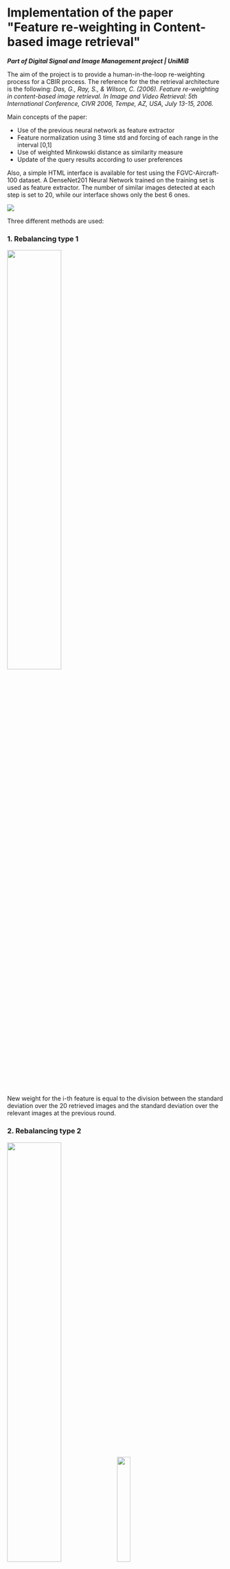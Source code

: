 # Implementation of the paper "Feature re-weighting in Content-based image retrieval"

***Part of Digital Signal and Image Management project | UniMiB***

The aim of the project is to provide a human-in-the-loop re-weighting process for a CBIR process. The reference for the the retrieval architecture is the following:
*Das, G., Ray, S., & Wilson, C. (2006). Feature re-weighting in content-based image retrieval. In Image and Video Retrieval: 5th International Conference, CIVR 2006, Tempe, AZ, USA, July 13-15, 2006.*

Main concepts of the paper:
- Use of the previous neural network as feature extractor
- Feature normalization using 3 time std and forcing of each range in the interval [0,1]
- Use of weighted Minkowski distance as similarity measure
- Update of the query results according to user preferences

Also, a simple HTML interface is available for test using the FGVC-Aircraft-100 dataset. A DenseNet201 Neural Network trained on the training set is used as feature extractor. The number of similar images detected at each step is set to 20, while our interface shows only the best 6 ones.

<img src="https://user-images.githubusercontent.com/63108350/226201266-35918085-7344-42bb-b958-5d6ee4ad936c.mp4">

Three different methods are used:

### 1. Rebalancing type 1 

<img src="https://user-images.githubusercontent.com/63108350/226203376-fe61aca2-aa52-4964-8773-f025bad4e1a6.png" width=50%>

New weight for the i-th feature is equal to the division between the standard deviation over the 20 retrieved images and the standard deviation over the relevant images at the previous round.

### 2. Rebalancing type 2

<img src="https://user-images.githubusercontent.com/63108350/226203388-4fdd1599-18b3-416e-b281-3cbd234c6998.png" width=50%>
<img src="https://user-images.githubusercontent.com/63108350/226203391-6c2486f0-ad83-4cf1-8a4f-64f5cb08fe13.png" width=25%>

New weight for the i-th feature is equal to the division between the sigma quantity defined in the second formula, that depends on the dominant range, and the standard deviation over the relevant images at the previous round.

### 3. Rebalancing type 3

<img src="https://user-images.githubusercontent.com/63108350/226203398-ad5c9e48-971b-4b7c-84b6-16169a70e15f.png" width=50%>

New weight for the i-th feature is equal to the the delta value defined in the previous slide by the weights of type 1.

## Results

The table below contains the performance of the methods described according to the top20 Precision as metric.

| :---: | :---: | :---: | :---: |
| Round number | Type 1 | Type 2 | Type 3 |
| Round 0 | 77.56 | **77.56** | **77.56** |
| Round 1 | 83.94 | 61.70 | 60.33 |
| Round 2 | 84.56 | 58.84 | 57.35 |
| Round 3 | 85.10 | 59.91 | 57.94 |
| Round 4 | 85.41 | 60.09 | 57.85 |
| Round 5 | **85.54** | 60.53 | 57.77 |
